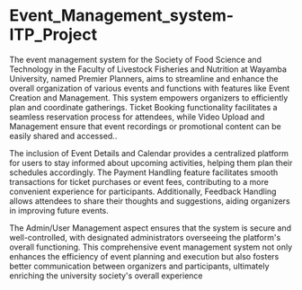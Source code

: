 # Event_Management_system-ITP_Project

The event management system for the Society of Food Science and Technology in the Faculty of 
Livestock Fisheries and Nutrition at Wayamba University, named Premier Planners, aims to 
streamline and enhance the overall organization of various events and functions with features like 
Event Creation and Management. This system empowers organizers to efficiently plan and 
coordinate gatherings. Ticket Booking functionality facilitates a seamless reservation process for 
attendees, while Video Upload and Management ensure that event recordings or promotional 
content can be easily shared and accessed.. 
 
The inclusion of Event Details and Calendar provides a centralized platform for users to stay 
informed about upcoming activities, helping them plan their schedules accordingly. The Payment 
Handling feature facilitates smooth transactions for ticket purchases or event fees, contributing to 
a more convenient experience for participants. Additionally, Feedback Handling allows attendees 
to share their thoughts and suggestions, aiding organizers in improving future events. 
 
The Admin/User Management aspect ensures that the system is secure and well-controlled, with 
designated administrators overseeing the platform's overall functioning. This comprehensive 
event management system not only enhances the efficiency of event planning and execution but 
also fosters better communication between organizers and participants, ultimately enriching the 
university society's overall experience
